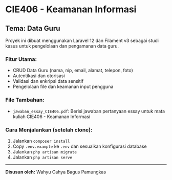 # CIE406 - Keamanan Informasi

## Tema: Data Guru

Proyek ini dibuat menggunakan Laravel 12 dan Filament v3 sebagai studi kasus untuk pengelolaan dan pengamanan data guru.

### Fitur Utama:
- CRUD Data Guru (nama, nip, email, alamat, telepon, foto)
- Autentikasi dan otorisasi
- Validasi dan enkripsi data sensitif
- Pengelolaan file dan keamanan input pengguna

### File Tambahan:
- `jawaban_essay_CIE406.pdf`: Berisi jawaban pertanyaan essay untuk mata kuliah CIE406 - Keamanan Informasi

### Cara Menjalankan (setelah clone):
1. Jalankan `composer install`
2. Copy `.env.example` ke `.env` dan sesuaikan konfigurasi database
3. Jalankan `php artisan migrate`
4. Jalankan `php artisan serve`

---
**Disusun oleh:** Wahyu Cahya Bagus Pamungkas
